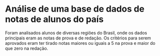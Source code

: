 # Análise de uma base de dados de notas de alunos do país


  Foram analisados alunos de diversas regiões do Brasil, onde os dados principais eram as notas de prova e de redação. Os critérios para serem aprovados eram ter tirado notas maiores ou iguais a 5 na prova e maior do que zero na redação.
